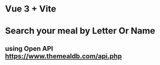 # Vue 3 + Vite

# Search your meal by Letter Or Name

## using Open API https://www.themealdb.com/api.php
